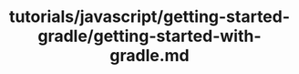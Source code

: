 ---
title: tutorials/javascript/getting-started-gradle/getting-started-with-gradle.md
showAuthorInfo: false
redirect_path: docs/tutorials/javascript/setting-up
---